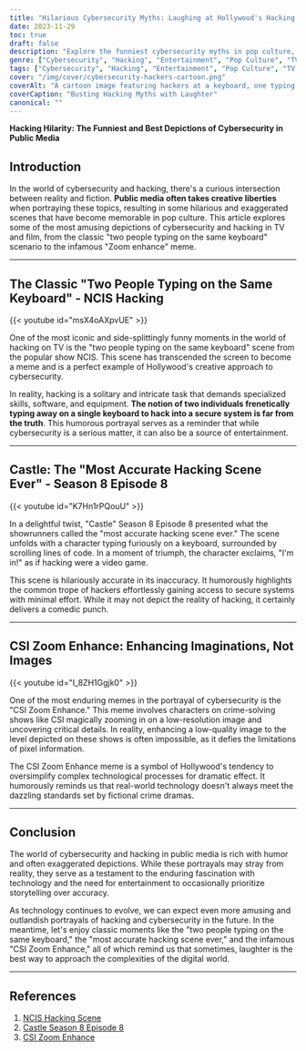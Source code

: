 ```yaml
---
title: "Hilarious Cybersecurity Myths: Laughing at Hollywood's Hacking Fantasies"
date: 2023-11-29
toc: true
draft: false
description: "Explore the funniest cybersecurity myths in pop culture, from 'two people typing' to 'CSI Zoom Enhance.' Discover why hacking isn't always effortless."
genre: ["Cybersecurity", "Hacking", "Entertainment", "Pop Culture", "TV Shows", "Film", "Technology", "Humor", "Digital World", "Media"]
tags: ["Cybersecurity", "Hacking", "Entertainment", "Pop Culture", "TV Shows", "Film", "Technology", "Humor", "Digital World", "Media", "Cyber Myths", "Hollywood Hacking", "Funny Hacking Scenes", "NCIS", "Castle", "CSI Zoom Enhance", "Hacking Memes", "Cybersecurity Humor", "Fiction vs. Reality", "Digital Entertainment"]
cover: "/img/cover/cybersecurity-hackers-cartoon.png"
coverAlt: "A cartoon image featuring hackers at a keyboard, one typing while the other looks puzzled, in front of a computer screen with exaggerated code symbols."
coverCaption: "Busting Hacking Myths with Laughter"
canonical: ""
---
```

**Hacking Hilarity: The Funniest and Best Depictions of Cybersecurity in Public Media**

## Introduction

In the world of cybersecurity and hacking, there's a curious intersection between reality and fiction. **Public media often takes creative liberties** when portraying these topics, resulting in some hilarious and exaggerated scenes that have become memorable in pop culture. This article explores some of the most amusing depictions of cybersecurity and hacking in TV and film, from the classic "two people typing on the same keyboard" scenario to the infamous "Zoom enhance" meme.

______

## The Classic "Two People Typing on the Same Keyboard" - NCIS Hacking

{{< youtube id="msX4oAXpvUE" >}}

One of the most iconic and side-splittingly funny moments in the world of hacking on TV is the "two people typing on the same keyboard" scene from the popular show NCIS. This scene has transcended the screen to become a meme and is a perfect example of Hollywood's creative approach to cybersecurity.

In reality, hacking is a solitary and intricate task that demands specialized skills, software, and equipment. **The notion of two individuals frenetically typing away on a single keyboard to hack into a secure system is far from the truth**. This humorous portrayal serves as a reminder that while cybersecurity is a serious matter, it can also be a source of entertainment.

______

## Castle: The "Most Accurate Hacking Scene Ever" - Season 8 Episode 8

{{< youtube id="K7Hn1rPQouU" >}}

In a delightful twist, "Castle" Season 8 Episode 8 presented what the showrunners called the "most accurate hacking scene ever." The scene unfolds with a character typing furiously on a keyboard, surrounded by scrolling lines of code. In a moment of triumph, the character exclaims, "I'm in!" as if hacking were a video game.

This scene is hilariously accurate in its inaccuracy. It humorously highlights the common trope of hackers effortlessly gaining access to secure systems with minimal effort. While it may not depict the reality of hacking, it certainly delivers a comedic punch.

______

## CSI Zoom Enhance: Enhancing Imaginations, Not Images


{{< youtube id="I_8ZH1Ggjk0" >}}

One of the most enduring memes in the portrayal of cybersecurity is the "CSI Zoom Enhance." This meme involves characters on crime-solving shows like CSI magically zooming in on a low-resolution image and uncovering critical details. In reality, enhancing a low-quality image to the level depicted on these shows is often impossible, as it defies the limitations of pixel information.

The CSI Zoom Enhance meme is a symbol of Hollywood's tendency to oversimplify complex technological processes for dramatic effect. It humorously reminds us that real-world technology doesn't always meet the dazzling standards set by fictional crime dramas.

______

## Conclusion

The world of cybersecurity and hacking in public media is rich with humor and often exaggerated depictions. While these portrayals may stray from reality, they serve as a testament to the enduring fascination with technology and the need for entertainment to occasionally prioritize storytelling over accuracy.

As technology continues to evolve, we can expect even more amusing and outlandish portrayals of hacking and cybersecurity in the future. In the meantime, let's enjoy classic moments like the "two people typing on the same keyboard," the "most accurate hacking scene ever," and the infamous "CSI Zoom Enhance," all of which remind us that sometimes, laughter is the best way to approach the complexities of the digital world.

______

## References

1. [NCIS Hacking Scene](https://www.youtube.com/watch?v=msX4oAXpvUE)
2. [Castle Season 8 Episode 8](https://www.youtube.com/watch?v=K7Hn1rPQouU)
3. [CSI Zoom Enhance](https://www.youtube.com/watch?v=I_8ZH1Ggjk0)
